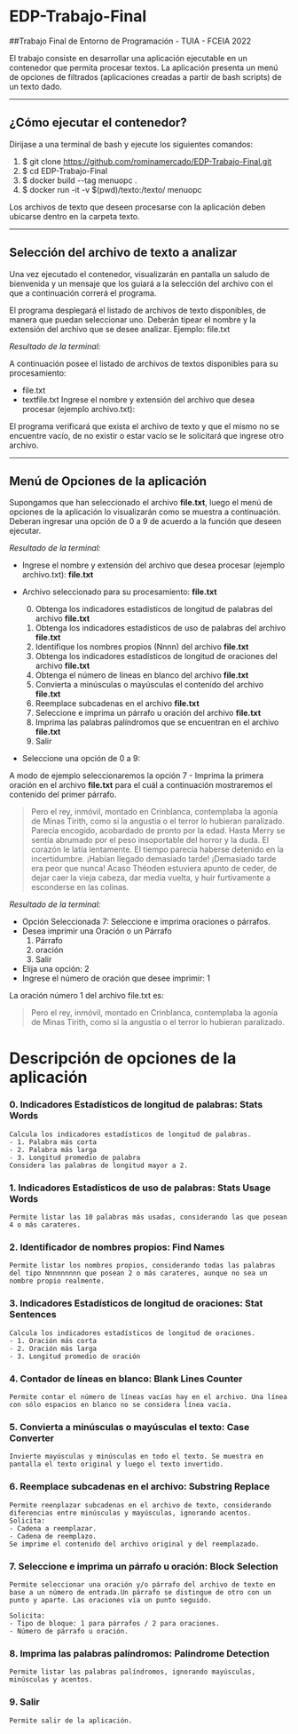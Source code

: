 # EDP-Trabajo-Final
##Trabajo Final de Entorno de Programación - TUIA - FCEIA 2022

El trabajo consiste en desarrollar una aplicación ejecutable en un contenedor que permita procesar textos.
La aplicación presenta un menú de opciones de filtrados (aplicaciones creadas a partir de bash scripts) de un texto dado.

-------------------------------------------------------------------------------------------------------------------
## ¿Cómo ejecutar el contenedor?

Dirijase a una terminal de bash y ejecute los siguientes comandos:

1. $ git clone https://github.com/rominamercado/EDP-Trabajo-Final.git
2. $ cd EDP-Trabajo-Final
3. $ docker build --tag menuopc .
4. $ docker run -it -v $(pwd)/texto:/texto/ menuopc

Los archivos de texto que deseen procesarse con la aplicación deben ubicarse dentro en la carpeta texto.

-------------------------------------------------------------------------------------------------------------------
## Selección del archivo de texto a analizar

Una vez ejecutado el contenedor, visualizarán en pantalla un saludo de bienvenida y un mensaje que los guiará a la selección del archivo con el que a continuación correrá el programa.

El programa desplegará el listado de archivos de texto disponibles, de manera que puedan seleccionar uno. Deberán tipear el nombre y la extensión del archivo que se desee analizar. Ejemplo: file.txt

*Resultado de la terminal:*

A continuación posee el listado de archivos de textos disponibles para su procesamiento: 
-  file.txt
-  textfile.txt
Ingrese el nombre y extensión del archivo que desea procesar (ejemplo archivo.txt):

El programa verificará que exista el archivo de texto y que el mismo no se encuentre vacío, de no existir o estar vacío se le solicitará que ingrese otro archivo.

-----------------------------------------------------------------------------------------------------------------
## Menú de Opciones de la aplicación

Supongamos que han seleccionado el archivo **file.txt**, luego el menú de opciones de la aplicación lo visualizarán como se muestra a continuación. Deberan ingresar una opción de 0 a 9 de acuerdo a la función que deseen ejecutar.

*Resultado de la terminal:*

- Ingrese el nombre y extensión del archivo que desea procesar (ejemplo archivo.txt): **file.txt**

- Archivo seleccionado para su procesamiento: **file.txt** 
 
   0. Obtenga los indicadores estadísticos de longitud de palabras del archivo **file.txt**
   1. Obtenga los indicadores estadísticos de uso de palabras del archivo **file.txt**
   2. Identifique los nombres propios (Nnnn) del archivo **file.txt**
   3. Obtenga los indicadores estadísticos de longitud de oraciones del archivo **file.txt**
   4. Obtenga el número de líneas en blanco del archivo **file.txt**
   5. Convierta a minúsculas o mayúsculas el contenido del archivo **file.txt**
   6. Reemplace subcadenas en el archivo **file.txt**
   7. Seleccione e imprima un párrafo u oración del archivo **file.txt**
   8. Imprima las palabras palíndromos que se encuentran en el archivo **file.txt**
   9. Salir 

- Seleccione una opción de 0 a 9:

A modo de ejemplo seleccionaremos la opción 7 - Imprima la primera oración en el archivo **file.txt** para el cuál a continuación mostraremos el contenido del primer párrafo.

> Pero el rey, inmóvil, montado en Crinblanca, contemplaba la agonía de Minas Tirith, como si la angustia o el terror lo hubieran paralizado. Parecía encogido, acobardado de pronto por la edad. Hasta Merry se sentía abrumado por el peso insoportable del horror y la duda. El corazón le latía lentamente. El tiempo parecía haberse detenido en la incertidumbre. ¡Habían llegado demasiado tarde! ¡Demasiado tarde era peor que nunca! Acaso Théoden estuviera apunto de ceder, de dejar caer la vieja cabeza, dar media vuelta, y huir furtivamente a esconderse en las colinas.

*Resultado de la terminal:*
 - Opción Seleccionada 7: Seleccione e imprima oraciones o párrafos.
 - Desea imprimir una Oración o un Párrafo
   1. Párrafo
   2. oración
   3. Salir
 - Elija una opción: 2
 - Ingrese el número de oración que desee imprimir: 1

La oración número 1 del archivo file.txt es:
> Pero el rey, inmóvil, montado en Crinblanca, contemplaba la agonía de Minas Tirith, como si la angustia o el terror lo hubieran paralizado.


# Descripción de opciones de la aplicación

### 0. Indicadores Estadísticos de longitud de palabras: Stats Words
```
Calcula los indicadores estadísticos de longitud de palabras. 
- 1. Palabra más corta
- 2. Palabra más larga 
- 3. Longitud promedio de palabra
Considera las palabras de longitud mayor a 2.
```
### 1. Indicadores Estadísticos de uso de palabras: Stats Usage Words
```
Permite listar las 10 palabras más usadas, considerando las que posean 4 o más carateres.
```
### 2. Identificador de nombres propios: Find Names
```
Permite listar los nombres propios, considerando todas las palabras del tipo Nnnnnnnnn que posean 2 o más carateres, aunque no sea un nombre propio realmente.

```
### 3. Indicadores Estadísticos de longitud de oraciones: Stat Sentences
```
Calcula los indicadores estadísticos de longitud de oraciones.
- 1. Oración más corta
- 2. Oración más larga
- 3. Longitud promedio de oración
```
### 4. Contador de líneas en blanco: Blank Lines Counter
```
Permite contar el número de líneas vacías hay en el archivo. Una línea con sólo espacios en blanco no se considera línea vacía.
```
### 5. Convierta a minúsculas o mayúsculas el texto: Case Converter
```
Invierte mayúsculas y minúsculas en todo el texto. Se muestra en pantalla el texto original y luego el texto invertido.

```
### 6. Reemplace subcadenas en el archivo: Substring Replace
```
Permite reenplazar subcadenas en el archivo de texto, considerando diferencias entre minúsculas y mayúsculas, ignorando acentos. 
Solicita:
- Cadena a reemplazar.
- Cadena de reemplazo.
Se imprime el contenido del archivo original y del reemplazado.
```
### 7. Seleccione e imprima un párrafo u oración: Block Selection
```
Permite seleccionar una oración y/o párrafo del archivo de texto en base a un número de entrada.Un párrafo se distingue de otro con un punto y aparte. Las oraciones vía un punto seguido.

Solicita:
- Tipo de bloque: 1 para párrafos / 2 para oraciones.
- Número de párrafo u oración.
```
### 8. Imprima las palabras palíndromos: Palindrome Detection
```
Permite listar las palabras palíndromos, ignorando mayúsculas, minúsculas y acentos.
```
### 9. Salir
```
Permite salir de la aplicación.
```

